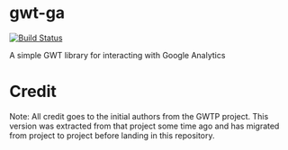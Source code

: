 gwt-ga
======

[![Build Status](https://secure.travis-ci.org/realityforge/gwt-ga.png?branch=master)](http://travis-ci.org/realityforge/gwt-ga)

A simple GWT library for interacting with Google Analytics

Credit
======

Note: All credit goes to the initial authors from the GWTP project. This version was
extracted from that project some time ago and has migrated from project to project before
landing in this repository.
